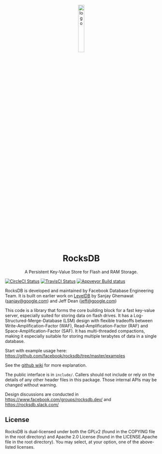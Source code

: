 <p align="center">
  <img src="https://rocksdb.org/static/logo.svg" alt="logo" width="20%" />
</p>

<h1 align="center">
  RocksDB
</h1>

<p align="center">
  A Persistent Key-Value Store for Flash and RAM Storage.
</p>

[![CircleCI Status](https://circleci.com/gh/facebook/rocksdb.svg?style=svg)](https://circleci.com/gh/facebook/rocksdb)
[![TravisCI Status](https://travis-ci.org/facebook/rocksdb.svg?branch=master)](https://travis-ci.org/facebook/rocksdb)
[![Appveyor Build status](https://ci.appveyor.com/api/projects/status/fbgfu0so3afcno78/branch/master?svg=true)](https://ci.appveyor.com/project/Facebook/rocksdb/branch/master)

RocksDB is developed and maintained by Facebook Database Engineering Team.
It is built on earlier work on [LevelDB](https://github.com/google/leveldb) by Sanjay Ghemawat (sanjay@google.com)
and Jeff Dean (jeff@google.com)

This code is a library that forms the core building block for a fast
key-value server, especially suited for storing data on flash drives.
It has a Log-Structured-Merge-Database (LSM) design with flexible tradeoffs
between Write-Amplification-Factor (WAF), Read-Amplification-Factor (RAF)
and Space-Amplification-Factor (SAF). It has multi-threaded compactions,
making it especially suitable for storing multiple terabytes of data in a
single database.

Start with example usage here: https://github.com/facebook/rocksdb/tree/master/examples

See the [github wiki](https://github.com/facebook/rocksdb/wiki) for more explanation.

The public interface is in `include/`.  Callers should not include or
rely on the details of any other header files in this package.  Those
internal APIs may be changed without warning.

Design discussions are conducted in https://www.facebook.com/groups/rocksdb.dev/ and https://rocksdb.slack.com/

## License

RocksDB is dual-licensed under both the GPLv2 (found in the COPYING file in the root directory) and Apache 2.0 License (found in the LICENSE.Apache file in the root directory).  You may select, at your option, one of the above-listed licenses.
